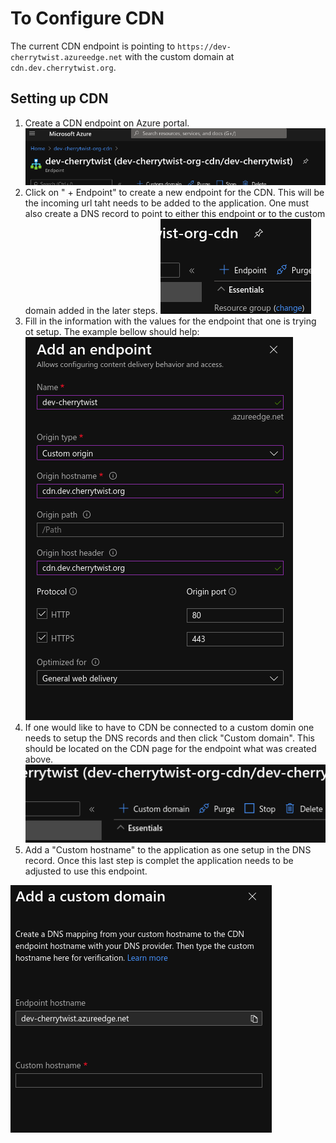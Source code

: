 # To Configure CDN 
The current CDN endpoint is pointing to `https://dev-cherrytwist.azureedge.net` with the custom domain at `cdn.dev.cherrytwist.org`. 

## Setting up CDN
1. Create a CDN endpoint on Azure portal. 
   ![CDN](diagrams/cdn/Create-CDN.png)
1. Click on " + Endpoint" to create a new endpoint for the CDN. This will be the incoming url taht needs to be added to the application. One must also create a DNS record to point to either this endpoint or to the custom domain added in the later steps.
   ![Endpoint](diagrams/cdn/Add-Endpoint.png)
1. Fill in the information with the values for the endpoint that one is trying ot setup. The example bellow should help: 
   ![Endpoint](diagrams/cdn/Add-Enpoint-screen.png)
1. If one would like to have to CDN be connected to a custom domin one needs to setup the DNS records and then click "Custom domain". This should be located on the CDN page for the endpoint what was created above.
   ![CustomDomain](diagrams/cdn/Add-Custom-Domain.png)
1. Add a "Custom hostname" to the application as one setup in the DNS record. Once this last step is complet the application needs to be adjusted to use this endpoint.


![CustomDomain](diagrams/cdn/Add-custom-Domain-screen.png)